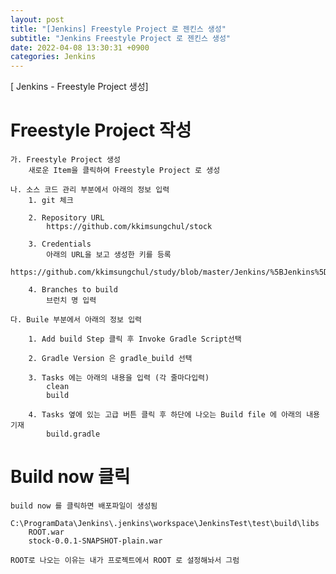 ```yaml
---
layout: post
title: "[Jenkins] Freestyle Project 로 젠킨스 생성"
subtitle: "Jenkins Freestyle Project 로 젠킨스 생성"
date: 2022-04-08 13:30:31 +0900
categories: Jenkins
---
```

[ Jenkins - Freestyle Project 생성]



# Freestyle Project 작성
	가. Freestyle Project 생성
		새로운 Item을 클릭하여 Freestyle Project 로 생성

	나. 소스 코드 관리 부분에서 아래의 정보 입력
		1. git 체크
		
		2. Repository URL 
			https://github.com/kkimsungchul/stock
		
		3. Credentials
			아래의 URL을 보고 생성한 키를 등록
			https://github.com/kkimsungchul/study/blob/master/Jenkins/%5BJenkins%5D%20credentials%20%EB%93%B1%EB%A1%9D%20%EB%B0%8F%20%EC%82%AC%EC%9A%A9.txt
		
		4. Branches to build
			브런치 명 입력
		
	다. Buile 부분에서 아래의 정보 입력
		
		1. Add build Step 클릭 후 Invoke Gradle Script선택
		
		2. Gradle Version 은 gradle_build 선택
		
		3. Tasks 에는 아래의 내용을 입력 (각 줄마다입력)
			clean
			build 
		
		4. Tasks 옆에 있는 고급 버튼 클릭 후 하단에 나오는 Build file 에 아래의 내용 기재
			build.gradle
		

# Build now 클릭
	build now 를 클릭하면 배포파일이 생성됨
		C:\ProgramData\Jenkins\.jenkins\workspace\JenkinsTest\test\build\libs
		ROOT.war
		stock-0.0.1-SNAPSHOT-plain.war
		
	ROOT로 나오는 이유는 내가 프로젝트에서 ROOT 로 설정해놔서 그럼
	
